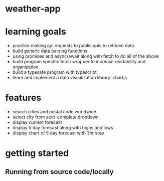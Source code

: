 # weather-app

# learning goals

- practice making api requests to public apis to retrieve data
- build generic data parsing functions
- using promises and async/await along with fetch to do all of the above
- build program specific fetch wrapper to increase readability and organization
- build a typesafe program with typescript
- learn and implement a data visualization library: chartjs

# features

- search cities and postal code worldwide
- select city from auto-complete dropdown
- display current forecast
- display 5 day forecast along with highs and lows
- display chart of 5 day forecast with 3hr step

# getting started

## Running from source code/locally
